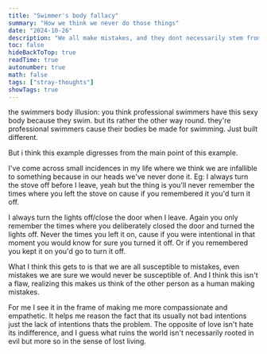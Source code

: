 ```yaml
---
title: "Swimmer's body fallacy"
summary: "How we think we never do those things"
date: "2024-10-26"
description: "We all make mistakes, and they dont necessarily stem from an evil purpose"
toc: false
hideBackToTop: true
readTime: true
autonumber: true
math: false
tags: ["stray-thoughts"]
showTags: true
---
```


the swimmers body illusion: you think professional swimmers have this sexy body because they swim. but its rather the other way round. they're professional swimmers cause their bodies be made for swimming. Just built different.

But i think this example digresses from the main point of this example.

I've come across small incidences in my life where we think we are infallible to something because in our heads we've never done it. Eg: I always turn the stove off before I leave, yeah but the thing is you'll  never remember the times where you left the stove on cause if you remembered it you'd turn it off.

I always turn the lights off/close the door when I leave. Again you only remember the times where you deliberately closed the door and turned the lights off. Never the times you left it on, cause if you were intentional in that moment you would know for sure you turned it off. Or if you remembered you kept it on you'd go to turn it off.

What I think this gets to is that we are all susceptible to mistakes, even mistakes we are sure we would never be susceptible of. And I think this isn't a flaw, realizing this makes us think of the other person as a human making mistakes.

For me I see it in the frame of making me more compassionate and empathetic. It helps me reason the fact that its usually not bad intentions just the lack of intentions thats the problem. The opposite of love isn't hate its indifference, and I guess what ruins the world isn't necessarily rooted in evil but more so in the sense of lost living.
